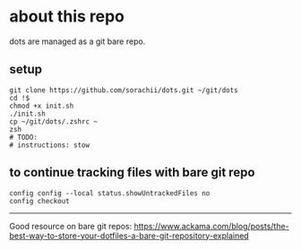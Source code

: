 # about this repo
dots are managed as a git bare repo.

## setup
```
git clone https://github.com/sorachii/dots.git ~/git/dots
cd !$
chmod +x init.sh
./init.sh
cp ~/git/dots/.zshrc ~
zsh
# TODO:
# instructions: stow
```

## to continue tracking files with bare git repo
```
config config --local status.showUntrackedFiles no 
config checkout
```

---
Good resource on bare git repos: https://www.ackama.com/blog/posts/the-best-way-to-store-your-dotfiles-a-bare-git-repository-explained
